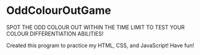 # OddColourOutGame

SPOT THE ODD COLOUR OUT WITHIN THE TIME LIMIT TO TEST YOUR COLOUR DIFFERENTIATION ABILITIES!

Created this program to practice my HTML, CSS, and JavaScript! Have fun!
